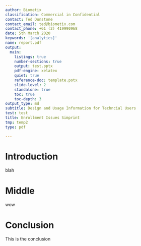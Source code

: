 ```yaml
---
author: Biometix
classification: Commercial in Confidential
contact: Ted Dunstone
contact_email: ted@biometix.com
contact_phone: +61 (2) 419990968
date: 5th March 2020
keywords: '[analytics]'
name: report.pdf
output:
  main:
    listings: true
    number-sections: true
    output: test.pptx
    pdf-engine: xelatex
    quiet: true
    reference-doc: template.potx
    slide-level: 2
    standalone: true
    toc: true
    toc-depth: 3
output_type: md
subtitle: Design and Usage Information for Techncial Users
test: test
title: Enrollment Issues Simprint
tmp: temp2
type: pdf

---
```

# Introduction

blah

# Middle

wow

# Conclusion

This is the conclusion

